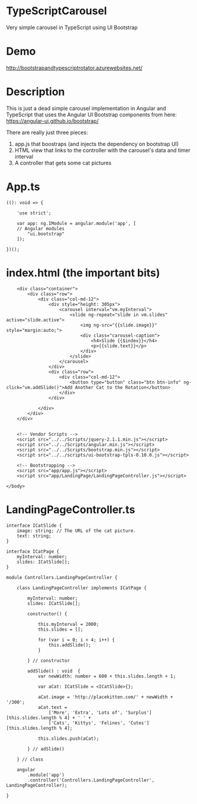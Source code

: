 # TypeScriptCarousel
Very simple carousel in TypeScript using UI Bootstrap

# Demo
http://bootstrapandtypescriptrotator.azurewebsites.net/

# Description
This is just a dead simple carousel implementation in Angular and TypeScript that uses the Angular UI Bootstrap components from here: https://angular-ui.github.io/bootstrap/

There are really just three pieces:
1. app.js that boostraps (and injects the dependency on bootstrap UI)
2. HTML view that links to the controller with the carousel's data and timer interval
3. A controller that gets some cat pictures

# App.ts

    ((): void => {
    
        'use strict';
    
        var app: ng.IModule = angular.module('app', [ 
        // Angular modules 
            "ui.bootstrap"
        ]);
        
    })();

# index.html (the important bits)

<body data-ng-app="app" data-ng-controller="Controllers.LandingPageController as vm">

        <div class="container">
            <div class="row">
                <div class="col-md-12">
                    <div style="height: 305px">
                        <carousel interval="vm.myInterval">
                            <slide ng-repeat="slide in vm.slides" active="slide.active">
                                <img ng-src="{{slide.image}}" style="margin:auto;">
                                <div class="carousel-caption">
                                    <h4>Slide {{$index}}</h4>
                                    <p>{{slide.text}}</p>
                                </div>
                            </slide>
                        </carousel>
                    </div>
                    <div class="row">
                        <div class="col-md-12">
                            <button type="button" class="btn btn-info" ng-click="vm.addSlide()">Add Another Cat to the Rotation</button>
                        </div>
                    </div>

                </div>
            </div>
        </div>


        <!-- Vendor Scripts -->
        <script src="../../Scripts/jquery-2.1.1.min.js"></script>
        <script src="../../Scripts/angular.min.js"></script>
        <script src="../../Scripts/bootstrap.min.js"></script>
        <script src="../../scripts/ui-bootstrap-tpls-0.10.0.js"></script>

        <!-- Bootstrapping -->
        <script src="app/app.js"></script>
        <script src="app/LandingPage/LandingPageController.js"></script>

    </body>
    
# LandingPageController.ts

    interface ICatSlide {
        image: string; // The URL of the cat picture.
        text: string;
    }

    interface ICatPage {
        myInterval: number;
        slides: ICatSlide[];
    }

    module Controllers.LandingPageController {

        class LandingPageController implements ICatPage {
        
            myInterval: number;
            slides: ICatSlide[]; 
         
            constructor() {

                this.myInterval = 2000;
                this.slides = [];

                for (var i = 0; i < 4; i++) {
                    this.addSlide();
                }

            } // constructor

            addSlide() : void  {
                var newWidth: number = 600 + this.slides.length + 1;

                var aCat: ICatSlide = <ICatSlide>{};

                aCat.image = 'http://placekitten.com/' + newWidth + '/300';
                aCat.text =
                    ['More', 'Extra', 'Lots of', 'Surplus'][this.slides.length % 4] + ' ' +
                    ['Cats', 'Kittys', 'Felines', 'Cutes'][this.slides.length % 4];

                this.slides.push(aCat);

            } // adSlide()

        } // class

        angular
            .module('app')
            .controller('Controllers.LandingPageController', LandingPageController);

    }





